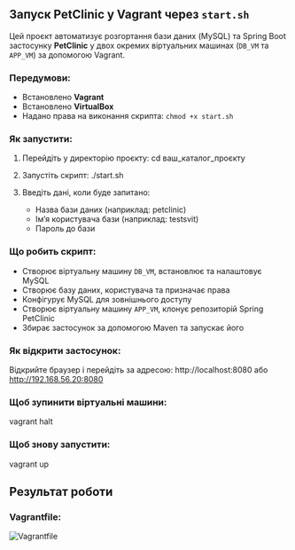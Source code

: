 ## Запуск PetClinic у Vagrant через `start.sh`

Цей проєкт автоматизує розгортання бази даних (MySQL) та Spring Boot застосунку **PetClinic** у двох окремих віртуальних машинах (`DB_VM` та `APP_VM`) за допомогою Vagrant.

### Передумови:
- Встановлено **Vagrant**
- Встановлено **VirtualBox**
- Надано права на виконання скрипта: `chmod +x start.sh`

### Як запустити:
1. Перейдіть у директорію проєкту:
   cd ваш_каталог_проєкту

2. Запустіть скрипт:
   ./start.sh

3. Введіть дані, коли буде запитано:
   - Назва бази даних (наприклад: petclinic)
   - Ім’я користувача бази (наприклад: testsvit)
   - Пароль до бази

### Що робить скрипт:
- Створює віртуальну машину `DB_VM`, встановлює та налаштовує MySQL
- Створює базу даних, користувача та призначає права
- Конфігурує MySQL для зовнішнього доступу
- Створює віртуальну машину `APP_VM`, клонує репозиторій Spring PetClinic
- Збирає застосунок за допомогою Maven та запускає його

### Як відкрити застосунок:
Відкрийте браузер і перейдіть за адресою:
http://localhost:8080
або
http://192.168.56.20:8080

### Щоб зупинити віртуальні машини:
vagrant halt

### Щоб знову запустити:
vagrant up

## Результат роботи

### Vagrantfile:
![Vagrantfile]()
